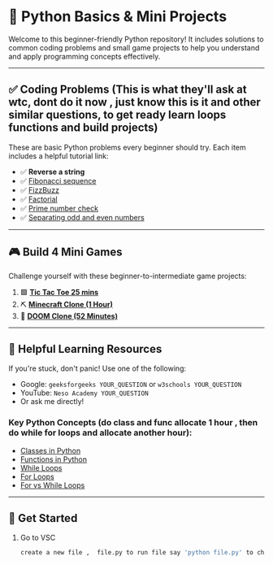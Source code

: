
# 🐍 Python Basics & Mini Projects 

Welcome to this beginner-friendly Python repository! It includes solutions to common coding problems and small game projects to help you understand and apply programming concepts effectively.

---

## ✅ Coding Problems (This is what they'll ask at wtc, dont do it now , just know this is it and other similar questions, to get ready learn loops functions and build projects)

These are basic Python problems every beginner should try. Each item includes a helpful tutorial link:

- ✅ **Reverse a string**
- ✅ [Fibonacci sequence](https://www.youtube.com/watch?v=6VCJhq6FsaY&list=PLBlnK6fEyqRiueC_HzwFallNO76hfXBB7&index=106&pp=iAQB0gcJCYQJAYcqIYzv)
- ✅ [FizzBuzz](https://www.youtube.com/watch?v=whbXCE7UPjY)
- ✅ [Factorial](https://www.youtube.com/watch?v=tDTQ1h40SwE)
- ✅ [Prime number check](https://www.youtube.com/watch?v=xqGOOCVggiU&list=PLBlnK6fEyqRiueC_HzwFallNO76hfXBB7&index=107&pp=iAQB)
- ✅ [Separating odd and even numbers](https://www.youtube.com/watch?v=KDMMlPoqONE&list=PLBlnK6fEyqRiueC_HzwFallNO76hfXBB7&index=98&pp=iAQB)

---

## 🎮 Build 4 Mini Games

Challenge yourself with these beginner-to-intermediate game projects:

1. 🟩 **[Tic Tac Toe 25 mins](https://www.youtube.com/watch?v=dK6gJw4-NCo)**  
2. ⛏️ **[Minecraft Clone (1 Hour)](https://www.youtube.com/watch?v=Ab8TOSFfNp4&list=PLi77irUVkDatlbulEY4Kz8O107HO8RGH8&index=2)**  
3. 🔫 **[DOOM Clone (52 Minutes)](https://www.youtube.com/watch?v=ECqUrT7IdqQ&list=PLi77irUVkDatlbulEY4Kz8O107HO8RGH8)**  

---

## 🧠 Helpful Learning Resources

If you're stuck, don't panic! Use one of the following:
- Google: `geeksforgeeks YOUR_QUESTION` or `w3schools YOUR_QUESTION`
- YouTube: `Neso Academy YOUR_QUESTION`
- Or ask me directly!

### Key Python Concepts (do class and func allocate 1 hour , then do while for loops and allocate another hour):
- [Classes in Python](https://www.youtube.com/watch?v=ZDa-Z5JzLYM&t=98s)
- [Functions in Python](https://www.youtube.com/watch?v=kGcUtckifXc)
- [While Loops](https://www.youtube.com/watch?v=S_1QiK_RF2o&pp=ygUabmVzbyBhY2FkZW15IHB5dGhvbiAgbG9vcHM%3D)
- [For Loops](https://www.youtube.com/watch?v=YhDI2btcWeU&pp=ygUabmVzbyBhY2FkZW15IHB5dGhvbiAgbG9vcHM%3D)
- [For vs While Loops](https://www.youtube.com/watch?v=UP2Bk1a2Dgg)

---

## 🚀 Get Started

1. Go to VSC  
   ```bash
   create a new file ,  file.py to run file say 'python file.py' to check your python version 'python --version'
   ```




<!--
# 🚀 Python Bootcamp Quickstart Guide

This is a curated collection of Python resources designed to help you **learn fast**, **practice smart**, and **prepare for coding exercises**, such as those asked at WTC or similar bootcamps.

---

## 📚 One Playlist to Learn It All
A comprehensive, full-course playlist to get you started:
- ▶️ [Complete Python Course – CodeWithHarry](https://www.youtube.com/watch?v=4EaYeZyzIB0&list=PLBlnK6fEyqRiueC_HzwFallNO76hfXBB7)

---

## 🧱 Short & Structured Learning

### 🔤 Syntax & Basics
- [Python Syntax (Part 1)](https://www.youtube.com/watch?v=rLyYb7BFgQI)
- [Python Syntax (Part 2)](https://www.youtube.com/watch?v=VchuKL44s6E&t=94s)

### 🧩 Core Concepts
- [Classes in Python](https://www.youtube.com/watch?v=ZDa-Z5JzLYM&t=98s)
- [Functions in Python](https://www.youtube.com/watch?v=kGcUtckifXc)
- [While Loops](https://www.youtube.com/watch?v=S_1QiK_RF2o&pp=ygUabmVzbyBhY2FkZW15IHB5dGhvbiAgbG9vcHM%3D)
- [for loops](https://www.youtube.com/watch?v=YhDI2btcWeU&pp=ygUabmVzbyBhY2FkZW15IHB5dGhvbiAgbG9vcHM%3D)
- [for vs while loops](https://www.youtube.com/watch?v=UP2Bk1a2Dgg)

---

## 🛠️ Projects to Build Skills

These start with a short Python refresher to get you warmed up, followed by hands-on projects:

- [Mini Project + Python Crash](https://www.youtube.com/watch?v=mMzwOZQJIcE&t=538s)
- [Project-Based Python Practice](https://www.youtube.com/watch?v=N_W4EYtsa10)
- [Build Real-World Python Apps](https://www.youtube.com/watch?v=pDXdlXlaCco)

---

## 🧪 Common Coding Exercises (Bootcamp/Interview Prep)

Be ready to solve these foundational problems—they’re often used in technical bootcamps like WTC:

- ✅ Reverse a string  
- ✅ [Fibonacci sequence](https://www.youtube.com/watch?v=6VCJhq6FsaY&list=PLBlnK6fEyqRiueC_HzwFallNO76hfXBB7&index=106&pp=iAQB0gcJCYQJAYcqIYzv)
- ✅ [FizzBuzz](https://www.youtube.com/watch?v=whbXCE7UPjY)
- ✅ [Factorial](https://www.youtube.com/watch?v=tDTQ1h40SwE)
- ✅ [Prime number check](https://www.youtube.com/watch?v=xqGOOCVggiU&list=PLBlnK6fEyqRiueC_HzwFallNO76hfXBB7&index=107&pp=iAQB)
- ✅ [Seperating odd and even numbers](https://www.youtube.com/watch?v=KDMMlPoqONE&list=PLBlnK6fEyqRiueC_HzwFallNO76hfXBB7&index=98&pp=iAQB)

<!--one playlist for everything - https://www.youtube.com/watch?v=4EaYeZyzIB0&list=PLBlnK6fEyqRiueC_HzwFallNO76hfXBB7

short stuctured - 

synthax - https://www.youtube.com/watch?v=rLyYb7BFgQI&pp=ygUOcHl0aG9uIGNsYXNzZXM%3D
synthax - https://www.youtube.com/watch?v=VchuKL44s6E&t=94s&pp=ygUOcHl0aG9uIHN5bnRoYXg%3D
classes - https://www.youtube.com/watch?v=ZDa-Z5JzLYM&t=98s
functions - https://www.youtube.com/watch?v=kGcUtckifXc

Projects (starts with short python course to help you practice before you start building)
https://www.youtube.com/watch?v=mMzwOZQJIcE&t=538s
https://www.youtube.com/watch?v=N_W4EYtsa10
https://www.youtube.com/watch?v=pDXdlXlaCco

Exercises that will be asked from you @wtc
Reverse a string
fibonacci
fizzbuzz
Factorial
Prime number check
-->
